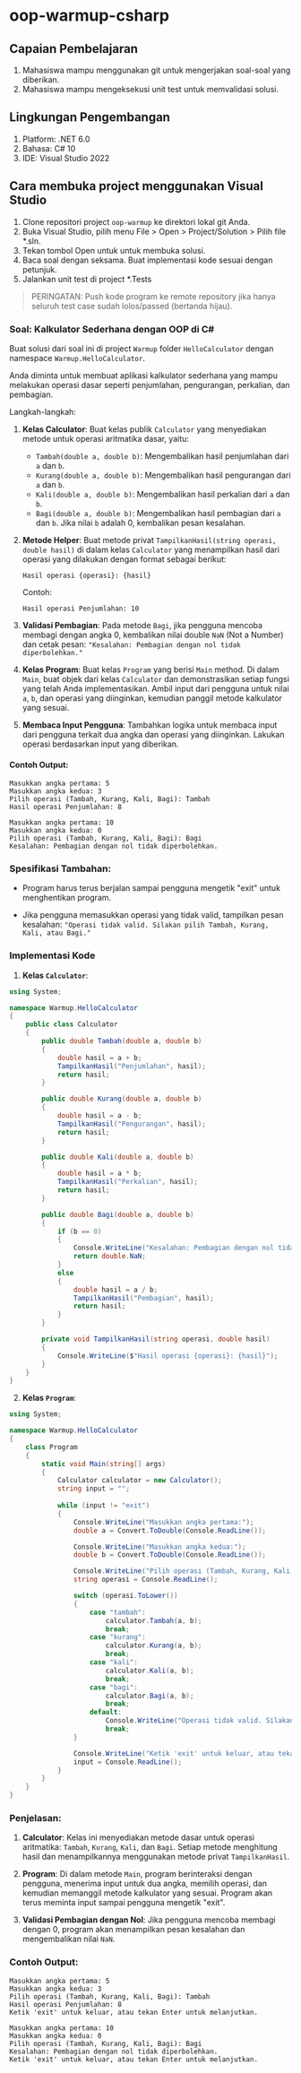 # oop-warmup-csharp

## Capaian Pembelajaran

1. Mahasiswa mampu menggunakan git untuk mengerjakan soal-soal yang diberikan.
2. Mahasiswa mampu mengeksekusi unit test untuk memvalidasi solusi.

## Lingkungan Pengembangan

1. Platform: .NET 6.0
2. Bahasa: C# 10
3. IDE: Visual Studio 2022

## Cara membuka project menggunakan Visual Studio

1. Clone repositori project `oop-warmup` ke direktori lokal git Anda.
2. Buka Visual Studio, pilih menu File > Open > Project/Solution > Pilih file *.sln.
3. Tekan tombol Open untuk  untuk membuka solusi.
4. Baca soal dengan seksama. Buat implementasi kode sesuai dengan petunjuk.
6. Jalankan unit test di project *.Tests

> PERINGATAN: Push kode program ke remote repository jika hanya seluruh test case sudah lolos/passed (bertanda hijau).

### Soal: Kalkulator Sederhana dengan OOP di C#

Buat solusi dari soal ini di project `Warmup` folder `HelloCalculator` dengan namespace `Warmup.HelloCalculator`.

Anda diminta untuk membuat aplikasi kalkulator sederhana yang mampu melakukan operasi dasar seperti penjumlahan, pengurangan, perkalian, dan pembagian.

Langkah-langkah:

1. **Kelas Calculator**: Buat kelas publik `Calculator` yang menyediakan metode untuk operasi aritmatika dasar, yaitu:
   - `Tambah(double a, double b)`: Mengembalikan hasil penjumlahan dari `a` dan `b`.
   - `Kurang(double a, double b)`: Mengembalikan hasil pengurangan dari `a` dan `b`.
   - `Kali(double a, double b)`: Mengembalikan hasil perkalian dari `a` dan `b`.
   - `Bagi(double a, double b)`: Mengembalikan hasil pembagian dari `a` dan `b`. Jika nilai `b` adalah 0, kembalikan pesan kesalahan.

2. **Metode Helper**: Buat metode privat `TampilkanHasil(string operasi, double hasil)` di dalam kelas `Calculator` yang menampilkan hasil dari operasi yang dilakukan dengan format sebagai berikut:
   
   ```
   Hasil operasi {operasi}: {hasil}
   ```

   Contoh:  
   ```
   Hasil operasi Penjumlahan: 10
   ```

3. **Validasi Pembagian**: Pada metode `Bagi`, jika pengguna mencoba membagi dengan angka 0, kembalikan nilai double `NaN` (Not a Number) dan cetak pesan: `"Kesalahan: Pembagian dengan nol tidak diperbolehkan."`

4. **Kelas Program**: Buat kelas `Program` yang berisi `Main` method. Di dalam `Main`, buat objek dari kelas `Calculator` dan demonstrasikan setiap fungsi yang telah Anda implementasikan. Ambil input dari pengguna untuk nilai `a`, `b`, dan operasi yang diinginkan, kemudian panggil metode kalkulator yang sesuai.

5. **Membaca Input Pengguna**: Tambahkan logika untuk membaca input dari pengguna terkait dua angka dan operasi yang diinginkan. Lakukan operasi berdasarkan input yang diberikan.

#### Contoh Output:

```
Masukkan angka pertama: 5
Masukkan angka kedua: 3
Pilih operasi (Tambah, Kurang, Kali, Bagi): Tambah
Hasil operasi Penjumlahan: 8

Masukkan angka pertama: 10
Masukkan angka kedua: 0
Pilih operasi (Tambah, Kurang, Kali, Bagi): Bagi
Kesalahan: Pembagian dengan nol tidak diperbolehkan.
```

### Spesifikasi Tambahan:

- Program harus terus berjalan sampai pengguna mengetik "exit" untuk menghentikan program.
  
- Jika pengguna memasukkan operasi yang tidak valid, tampilkan pesan kesalahan: `"Operasi tidak valid. Silakan pilih Tambah, Kurang, Kali, atau Bagi."`

### Implementasi Kode

1. **Kelas `Calculator`**:

```csharp
using System;

namespace Warmup.HelloCalculator
{
    public class Calculator
    {
        public double Tambah(double a, double b)
        {
            double hasil = a + b;
            TampilkanHasil("Penjumlahan", hasil);
            return hasil;
        }

        public double Kurang(double a, double b)
        {
            double hasil = a - b;
            TampilkanHasil("Pengurangan", hasil);
            return hasil;
        }

        public double Kali(double a, double b)
        {
            double hasil = a * b;
            TampilkanHasil("Perkalian", hasil);
            return hasil;
        }

        public double Bagi(double a, double b)
        {
            if (b == 0)
            {
                Console.WriteLine("Kesalahan: Pembagian dengan nol tidak diperbolehkan.");
                return double.NaN;
            }
            else
            {
                double hasil = a / b;
                TampilkanHasil("Pembagian", hasil);
                return hasil;
            }
        }

        private void TampilkanHasil(string operasi, double hasil)
        {
            Console.WriteLine($"Hasil operasi {operasi}: {hasil}");
        }
    }
}
```

2. **Kelas `Program`**:

```csharp
using System;

namespace Warmup.HelloCalculator
{
    class Program
    {
        static void Main(string[] args)
        {
            Calculator calculator = new Calculator();
            string input = "";
            
            while (input != "exit")
            {
                Console.WriteLine("Masukkan angka pertama:");
                double a = Convert.ToDouble(Console.ReadLine());

                Console.WriteLine("Masukkan angka kedua:");
                double b = Convert.ToDouble(Console.ReadLine());

                Console.WriteLine("Pilih operasi (Tambah, Kurang, Kali, Bagi):");
                string operasi = Console.ReadLine();

                switch (operasi.ToLower())
                {
                    case "tambah":
                        calculator.Tambah(a, b);
                        break;
                    case "kurang":
                        calculator.Kurang(a, b);
                        break;
                    case "kali":
                        calculator.Kali(a, b);
                        break;
                    case "bagi":
                        calculator.Bagi(a, b);
                        break;
                    default:
                        Console.WriteLine("Operasi tidak valid. Silakan pilih Tambah, Kurang, Kali, atau Bagi.");
                        break;
                }

                Console.WriteLine("Ketik 'exit' untuk keluar, atau tekan Enter untuk melanjutkan.");
                input = Console.ReadLine();
            }
        }
    }
}
```

### Penjelasan:

1. **Calculator**: Kelas ini menyediakan metode dasar untuk operasi aritmatika: `Tambah`, `Kurang`, `Kali`, dan `Bagi`. Setiap metode menghitung hasil dan menampilkannya menggunakan metode privat `TampilkanHasil`.

2. **Program**: Di dalam metode `Main`, program berinteraksi dengan pengguna, menerima input untuk dua angka, memilih operasi, dan kemudian memanggil metode kalkulator yang sesuai. Program akan terus meminta input sampai pengguna mengetik "exit".

3. **Validasi Pembagian dengan Nol**: Jika pengguna mencoba membagi dengan 0, program akan menampilkan pesan kesalahan dan mengembalikan nilai `NaN`.

### Contoh Output:

```
Masukkan angka pertama: 5
Masukkan angka kedua: 3
Pilih operasi (Tambah, Kurang, Kali, Bagi): Tambah
Hasil operasi Penjumlahan: 8
Ketik 'exit' untuk keluar, atau tekan Enter untuk melanjutkan.

Masukkan angka pertama: 10
Masukkan angka kedua: 0
Pilih operasi (Tambah, Kurang, Kali, Bagi): Bagi
Kesalahan: Pembagian dengan nol tidak diperbolehkan.
Ketik 'exit' untuk keluar, atau tekan Enter untuk melanjutkan.
```